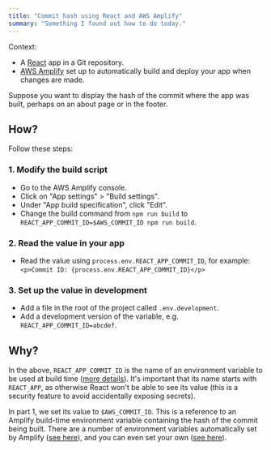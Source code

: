 ```yaml
---
title: "Commit hash using React and AWS Amplify"
summary: "Something I found out how to do today." 
---
```


Context:

- A [React](https://reactjs.org/) app in a Git repository.
- [AWS Amplify](https://aws.amazon.com/amplify/console/) set up to automatically
  build and deploy your app when changes are made.

Suppose you want to display the hash of the commit where the app was built,
perhaps on an about page or in the footer.

## How?

Follow these steps:

### 1. Modify the build script

- Go to the AWS Amplify console.
- Click on "App settings" > "Build settings".
- Under "App build specification", click "Edit".
- Change the build command from `npm run build` to
  `REACT_APP_COMMIT_ID=$AWS_COMMIT_ID npm run build`.

### 2. Read the value in your app

- Read the value using `process.env.REACT_APP_COMMIT_ID`, for example:
  `<p>Commit ID: {process.env.REACT_APP_COMMIT_ID}</p>`

### 3. Set up the value in development

- Add a file in the root of the project called `.env.development`.
- Add a development version of the variable, e.g. `REACT_APP_COMMIT_ID=abcdef`.

## Why?

In the above, `REACT_APP_COMMIT_ID` is the name of an environment variable to be
used at build time ([more
details](https://create-react-app.dev/docs/adding-custom-environment-variables/)).
It's important that its name starts with `REACT_APP`, as otherwise React won't
be able to see its value (this is a security feature to avoid accidentally
exposing secrets).

In part 1, we set its value to `$AWS_COMMIT_ID`. This is a reference to an
Amplify build-time environment variable containing the hash of the commit being
built. There are a number of environment variables automatically set by Amplify
([see
here](https://docs.aws.amazon.com/amplify/latest/userguide/environment-variables.html#amplify-console-environment-variables)),
and you can even set your own ([see
here](https://docs.aws.amazon.com/amplify/latest/userguide/environment-variables.html#setting-env-vars)).
